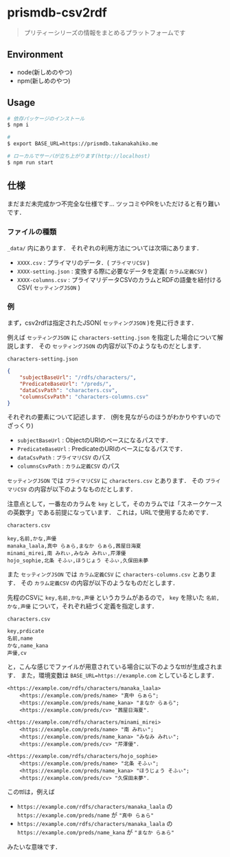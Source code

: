 # prismdb-csv2rdf

> プリティーシリーズの情報をまとめるプラットフォームです

## Environment

- node(新しめのやつ)
- npm(新しめのやつ)

## Usage

```bash
# 依存パッケージのインストール
$ npm i

# 
$ export BASE_URL=https://prismdb.takanakahiko.me

# ローカルでサーバが立ち上がります(http://localhost)
$ npm run start
```

## 仕様

まだまだ未完成かつ不完全な仕様です...
ツッコミやPRをいただけると有り難いです．

### ファイルの種類

`_data/` 内にあります．
それぞれの利用方法については次項にあります．

- `XXXX.csv` : プライマリのデータ．( `プライマリCSV` )
- `XXXX-setting.json` : 変換する際に必要なデータを定義( `カラム定義CSV` )
- `XXXX-columns.csv` : プライマリデータCSVのカラムとRDFの語彙を紐付けるCSV( `セッティングJSON` )

### 例

まず，csv2rdfは指定されたJSON( `セッティングJSON` )を見に行きます．

例えば `セッティングJSON` に `characters-setting.json` を指定した場合について解説します．
その `セッティングJSON` の内容が以下のようなものだとします．

`characters-setting.json`
```json
{
    "subjectBaseUrl": "/rdfs/characters/",
    "PredicateBaseUrl": "/preds/",
    "dataCsvPath": "characters.csv",
    "columnsCsvPath": "characters-columns.csv"
}
```

それぞれの要素について記述します．
(例を見ながらのほうがわかりやすいのでざっくり)

- `subjectBaseUrl` : ObjectのURIのベースになるパスです．
- `PredicateBaseUrl` : PredicateのURIのベースになるパスです．
- `dataCsvPath` : `プライマリCSV` のパス
- `columnsCsvPath` : `カラム定義CSV` のパス

`セッティングJSON` では `プライマリCSV` に `characters.csv` とあります．
その `プライマリCSV` の内容が以下のようなものだとします．

注意点として，一番左のカラムを `key` として，そのカラムでは「スネークケースの英数字」である前提になっています．
これは，URLで使用するためです．

`characters.csv`
```csv
key,名前,かな,声優
manaka_laala,真中 らぁら,まなか らぁら,茜屋日海夏
minami_mirei,南 みれぃ,みなみ みれぃ,芹澤優
hojo_sophie,北条 そふぃ,ほうじょう そふぃ,久保田未夢
```

また `セッティングJSON` では `カラム定義CSV` に `characters-columns.csv` とあります．
その `カラム定義CSV` の内容が以下のようなものだとします．

先程のCSVに `key,名前,かな,声優` というカラムがあるので， `key` を除いた `名前,かな,声優` について，それぞれ紐づく定義を指定します．

`characters.csv`
```csv
key,prdicate
名前,name
かな,name_kana
声優,cv
```

と，こんな感じでファイルが用意されている場合に以下のようなttlが生成されます．
また，環境変数は `BASE_URL=https://example.com` としているとします．

```
<https://example.com/rdfs/characters/manaka_laala>
    <https://example.com/preds/name> "真中 らぁら";
    <https://example.com/preds/name_kana> "まなか らぁら";
    <https://example.com/preds/cv> "茜屋日海夏".

<https://example.com/rdfs/characters/minami_mirei>
    <https://example.com/preds/name> "南 みれぃ";
    <https://example.com/preds/name_kana> "みなみ みれぃ";
    <https://example.com/preds/cv> "芹澤優".    

<https://example.com/rdfs/characters/hojo_sophie>
    <https://example.com/preds/name> "北条 そふぃ";
    <https://example.com/preds/name_kana> "ほうじょう そふぃ";
    <https://example.com/preds/cv> "久保田未夢".
```

このttlは，例えば

- `https://example.com/rdfs/characters/manaka_laala` の `https://example.com/preds/name` が `"真中 らぁら"`
- `https://example.com/rdfs/characters/manaka_laala` の `https://example.com/preds/name_kana` が `"まなか らぁら"`

みたいな意味です．
